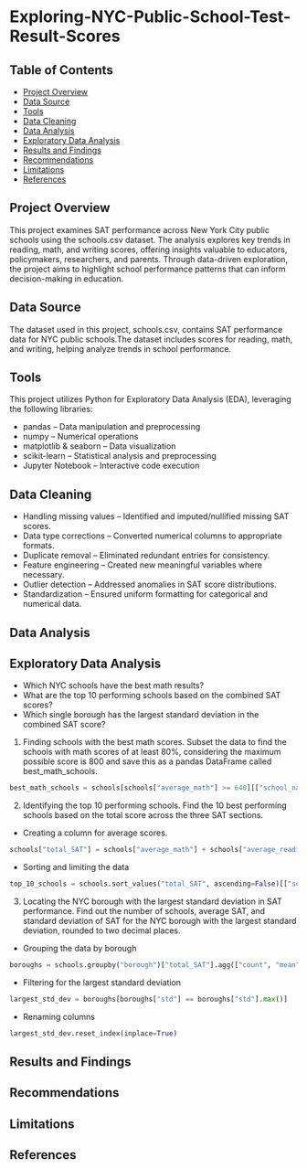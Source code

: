 # Exploring-NYC-Public-School-Test-Result-Scores

## Table of Contents
 
 - [Project Overview](#project-overview)
 - [Data Source](#data-source)
 - [Tools](#tools)
 - [Data Cleaning](#data-cleaning)
 - [Data Analysis](#data-analysis)
 - [Exploratory Data Analysis](#exploratory-data-analysis)
 - [Results and Findings](#results-and-findings)
 - [Recommendations](#recommendations)
 - [Limitations](#limitations)
 - [References](#references)

## Project Overview

This project examines SAT performance across New York City public schools using the schools.csv dataset. The analysis explores key trends in reading, math, and writing scores, offering insights valuable to educators, policymakers, researchers, and parents. Through data-driven exploration, the project aims to highlight school performance patterns that can inform decision-making in education.

## Data Source

The dataset used in this project, schools.csv, contains SAT performance data for NYC public schools.The dataset includes scores for reading, math, and writing, helping analyze trends in school performance.

## Tools

This project utilizes Python for Exploratory Data Analysis (EDA), leveraging the following libraries:
- pandas – Data manipulation and preprocessing
- numpy – Numerical operations
- matplotlib & seaborn – Data visualization
- scikit-learn – Statistical analysis and preprocessing
- Jupyter Notebook – Interactive code execution

## Data Cleaning
- Handling missing values – Identified and imputed/nullified missing SAT scores.
- Data type corrections – Converted numerical columns to appropriate formats.
- Duplicate removal – Eliminated redundant entries for consistency.
- Feature engineering – Created new meaningful variables where necessary.
- Outlier detection – Addressed anomalies in SAT score distributions.
- Standardization – Ensured uniform formatting for categorical and numerical data.

## Data Analysis 

## Exploratory Data Analysis
- Which NYC schools have the best math results?
- What are the top 10 performing schools based on the combined SAT scores?
- Which single borough has the largest standard deviation in the combined SAT score?


1. Finding schools with the best math scores.
   Subset the data to find the schools with math scores of at least 80%,       considering the maximum possible score is 800 and save this as a pandas     DataFrame called best_math_schools.

```python
best_math_schools = schools[schools["average_math"] >= 640][["school_name", "average_math"]].sort_values("average_math", ascending=False)
```
2. Identifying the top 10 performing schools.
   Find the 10 best performing schools based on the total score across the     three SAT sections.
 
 - Creating a column for average scores.
```python
schools["total_SAT"] = schools["average_math"] + schools["average_reading"] + schools["average_writing"]
```
 - Sorting and limiting the data
```python
top_10_schools = schools.sort_values("total_SAT", ascending=False)[["school_name", "total_SAT"]].head(10)
```
3. Locating the NYC borough with the largest standard deviation in SAT         performance.
   Find out the number of schools, average SAT, and standard deviation of    SAT for the NYC borough with the largest standard deviation, rounded to    two decimal places.

 - Grouping the data by borough
```python
boroughs = schools.groupby("borough")["total_SAT"].agg(["count", "mean", "std"]).round(2)
```
 - Filtering for the largest standard deviation
```python
largest_std_dev = boroughs[boroughs["std"] == boroughs["std"].max()]
```
 - Renaming columns
```python
largest_std_dev.reset_index(inplace=True)
```

## Results and Findings

## Recommendations

## Limitations

## References 

